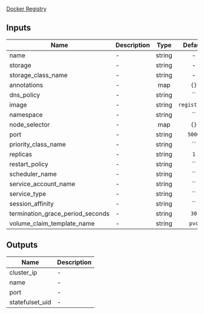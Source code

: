 [Docker Registry](https://docs.docker.com/registry/)


## Inputs

| Name | Description | Type | Default | Required |
|------|-------------|:----:|:-----:|:-----:|
| name | - | string | - | yes |
| storage | - | string | - | yes |
| storage\_class\_name | - | string | - | yes |
| annotations | - | map | `{}` | no |
| dns\_policy | - | string | `` | no |
| image | - | string | `registry:2` | no |
| namespace | - | string | `` | no |
| node\_selector | - | map | `{}` | no |
| port | - | string | `5000` | no |
| priority\_class\_name | - | string | `` | no |
| replicas | - | string | `1` | no |
| restart\_policy | - | string | `` | no |
| scheduler\_name | - | string | `` | no |
| service\_account\_name | - | string | `` | no |
| service\_type | - | string | `` | no |
| session\_affinity | - | string | `` | no |
| termination\_grace\_period\_seconds | - | string | `30` | no |
| volume\_claim\_template\_name | - | string | `pvc` | no |

## Outputs

| Name | Description |
|------|-------------|
| cluster\_ip | - |
| name | - |
| port | - |
| statefulset\_uid | - |


